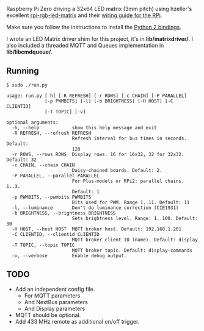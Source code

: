 Raspberry Pi Zero driving a 32x64 LED matrix (3mm pitch) using hzeller's excellent [rpi-rgb-led-matrix](https://github.com/hzeller/rpi-rgb-led-matrix/) and their [wiring guide for the RPi](https://github.com/hzeller/rpi-rgb-led-matrix/blob/master/wiring.md).

Make sure you follow the instructions to install the [Python 2 bindings](https://github.com/hzeller/rpi-rgb-led-matrix/tree/master/python).

I wrote an LED Matrix driver shim for this project, it's in **lib/matrixdriver/**. I also included a threaded MQTT and Queues implementation in **lib/libcmdqueue/**.

## Running

```
$ sudo ./run.py
```

```
usage: run.py [-h] [-R REFRESH] [-r ROWS] [-c CHAIN] [-P PARALLEL]
              [-p PWMBITS] [-l] [-b BRIGHTNESS] [-H HOST] [-C CLIENTID]
              [-T TOPIC] [-v]

optional arguments:
  -h, --help            show this help message and exit
  -R REFRESH, --refresh REFRESH
                        Refresh interval for bus times in seconds. Default:
                        120
  -r ROWS, --rows ROWS  Display rows. 16 for 16x32, 32 for 32x32. Default: 32
  -c CHAIN, --chain CHAIN
                        Daisy-chained boards. Default: 2.
  -P PARALLEL, --parallel PARALLEL
                        For Plus-models or RPi2: parallel chains. 1..3.
                        Default: 1
  -p PWMBITS, --pwmbits PWMBITS
                        Bits used for PWM. Range 1..11. Default: 11
  -l, --luminance       Don't do luminance correction (CIE1931)
  -b BRIGHTNESS, --brightness BRIGHTNESS
                        Sets brightness level. Range: 1..100. Default: 30
  -H HOST, --host HOST  MQTT broker host. Default: 192.168.1.201
  -C CLIENTID, --clientid CLIENTID
                        MQTT broker client ID (name). Default: display
  -T TOPIC, --topic TOPIC
                        MQTT broker topic. Default: display-commands
  -v, --verbose         Enable debug output.
```


## TODO

* Add an independent config file.
  * For MQTT parameters
  * And NextBus parameters
  * And Display parameters
* MQTT should be optional.
* Add 433 MHz remote as additional on/off trigger.
